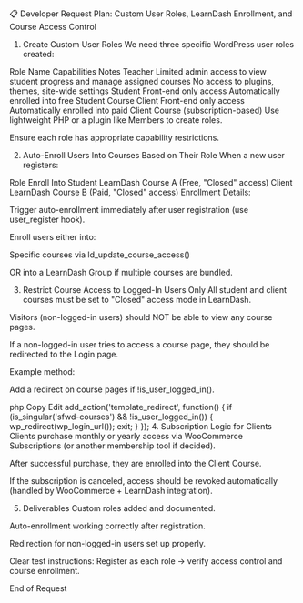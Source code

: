 📋 Developer Request Plan: Custom User Roles, LearnDash Enrollment, and Course Access Control
1. Create Custom User Roles
We need three specific WordPress user roles created:


Role Name	Capabilities	Notes
Teacher	Limited admin access to view student progress and manage assigned courses	No access to plugins, themes, site-wide settings
Student	Front-end only access	Automatically enrolled into free Student Course
Client	Front-end only access	Automatically enrolled into paid Client Course (subscription-based)
Use lightweight PHP or a plugin like Members to create roles.

Ensure each role has appropriate capability restrictions.

2. Auto-Enroll Users Into Courses Based on Their Role
When a new user registers:


Role	Enroll Into
Student	LearnDash Course A (Free, "Closed" access)
Client	LearnDash Course B (Paid, "Closed" access)
Enrollment Details:

Trigger auto-enrollment immediately after user registration (use user_register hook).

Enroll users either into:

Specific courses via ld_update_course_access()

OR into a LearnDash Group if multiple courses are bundled.

3. Restrict Course Access to Logged-In Users Only
All student and client courses must be set to "Closed" access mode in LearnDash.

Visitors (non-logged-in users) should NOT be able to view any course pages.

If a non-logged-in user tries to access a course page, they should be redirected to the Login page.

Example method:

Add a redirect on course pages if !is_user_logged_in().

php
Copy
Edit
add_action('template_redirect', function() {
    if (is_singular('sfwd-courses') && !is_user_logged_in()) {
        wp_redirect(wp_login_url());
        exit;
    }
});
4. Subscription Logic for Clients
Clients purchase monthly or yearly access via WooCommerce Subscriptions (or another membership tool if decided).

After successful purchase, they are enrolled into the Client Course.

If the subscription is canceled, access should be revoked automatically (handled by WooCommerce + LearnDash integration).

5. Deliverables
Custom roles added and documented.

Auto-enrollment working correctly after registration.

Redirection for non-logged-in users set up properly.

Clear test instructions: Register as each role → verify access control and course enrollment.

End of Request